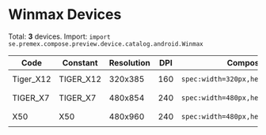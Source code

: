 # Winmax Devices

Total: **3** devices. Import: `import se.premex.compose.preview.device.catalog.android.Winmax`

| Code | Constant | Resolution | DPI | Compose Spec | Preview Usage |
|------|----------|------------|-----|-------------|---------------|
| Tiger_X12 | TIGER_X12 | 320x385 | 160 | `spec:width=320px,height=385px,dpi=160` | `@Preview(device = Winmax.TIGER_X12)` |
| TIGER_X7 | TIGER_X7 | 480x854 | 240 | `spec:width=480px,height=854px,dpi=240` | `@Preview(device = Winmax.TIGER_X7)` |
| X50 | X50 | 480x960 | 240 | `spec:width=480px,height=960px,dpi=240` | `@Preview(device = Winmax.X50)` |

<!-- Generated automatically. Do not edit manually. -->
